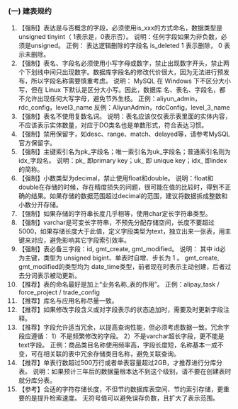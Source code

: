 ### (一) 建表规约
1. 【强制】表达是与否概念的字段，必须使用is_xxx的方式命名，数据类型是unsigned tinyint（ 1表示是，0表示否）。 说明：任何字段如果为非负数，必须是unsigned。 正例： 表达逻辑删除的字段名 is_deleted 1 表示删除， 0 表示未删除。
2. 【强制】表名、字段名必须使用小写字母或数字，禁止出现数字开头，禁止两个下划线中间只出现数字。数据库字段名的修改代价很大，因为无法进行预发布，所以字段名称需要慎重考虑。 说明： MySQL 在 Windows 下不区分大小写，但在 Linux 下默认是区分大小写。因此，数据库
名、表名、字段名，都不允许出现任何大写字母，避免节外生枝。
正例：aliyun_admin，rdc_config，level3_name 反例：AliyunAdmin，rdcConfig，level_3_name
3. 【强制】表名不使用复数名词。 说明：表名应该仅仅表示表里面的实体内容，不应该表示实体数量，对应于DO类名也是单数形式，符合表达习惯。
4. 【强制】禁用保留字，如desc、range、match、delayed等，请参考MySQL官方保留字。
5. 【强制】主键索引名为pk_字段名；唯一索引名为uk_字段名；普通索引名则为idx_字段名。 说明：pk_ 即primary key；uk_ 即 unique key；idx_ 即index的简称。
6. 【强制】小数类型为decimal，禁止使用float和double。 说明：float和double在存储的时候，存在精度损失的问题，很可能在值的比较时，得到不正确的结果。如果存储的数据范围超过decimal的范围，建议将数据拆成整数和小数分开存储。
7. 【强制】如果存储的字符串长度几乎相等，使用char定长字符串类型。
8. 【强制】varchar是可变长字符串，不预先分配存储空间，长度不要超过5000，如果存储长度大于此值，定义字段类型为text，独立出来一张表，用主键来对应，避免影响其它字段索引效率。
9. 【强制】表必备三字段：id, gmt_create, gmt_modified。 说明： 其中 id必为主键，类型为 unsigned bigint、单表时自增、步长为 1 。 gmt_create, gmt_modified的类型均为 date_time类型，前者现在时表示主动创建，后者过去分词表示被动更新。
10. 【推荐】表的命名最好是加上“业务名称_表的作用”。 正例：alipay_task / force_project / trade_config
11. 【推荐】库名与应用名称尽量一致。
12. 【推荐】如果修改字段含义或对字段表示的状态追加时，需要及时更新字段注释。
13. 【推荐】字段允许适当冗余，以提高查询性能，但必须考虑数据一致。冗余字段应遵循： 1）不是频繁修改的字段。 2）不是varchar超长字段，更不能是text字段。 正例：商品类目名称使用频率高，字段长度短，名称基本一成不变，可在相关联的表中冗余存储类目名称，避免关联查询。
14. 【推荐】单表行数超过500万行或者单表容量超过2GB，才推荐进行分库分表。 说明：如果预计三年后的数据量根本达不到这个级别，请不要在创建表时就分库分表。
15. 【参考】合适的字符存储长度，不但节约数据库表空间、节约索引存储，更重要的是提升检索速度。 无符号值可以避免误存负数，且扩大了表示范围。


